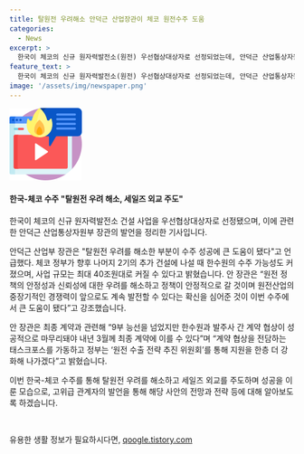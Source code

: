 ```yaml
---
title: 탈원전 우려해소 안덕근 산업장관이 체코 원전수주 도움
categories:
  - News
excerpt: >
  한국이 체코의 신규 원자력발전소(원전) 우선협상대상자로 선정되었는데, 안덕근 산업통상자원부 장관은 이를 탈원전 우려를 해소한 결과로 설명했다. 한국이 수주에 성공한 것은 대통령의 세일즈 외교 덕분이라고 강조했으며, 체코 정부가 추가 건설 시 한국의 수주 가능성도 고려 중이라고 전했다. 또한, 탈원전 우려를 해소하기 위해 정부는 2050 원전산업 로드맵을 수립하고 원전산업 지원 특별법을 제정할 계획이다. 최종 계약을 위해 태스크포스(TF)를 가동하고, 원전 수출 전략을 더욱 강화할 예정이라고 밝혔다.
feature_text: >
  한국이 체코의 신규 원자력발전소(원전) 우선협상대상자로 선정되었는데, 안덕근 산업통상자원부 장관은 이를 탈원전 우려를 해소한 결과로 설명했다. 한국이 수주에 성공한 것은 대통령의 세일즈 외교 덕분이라고 강조했으며, 체코 정부가 추가 건설 시 한국의 수주 가능성도 고려 중이라고 전했다. 또한, 탈원전 우려를 해소하기 위해 정부는 2050 원전산업 로드맵을 수립하고 원전산업 지원 특별법을 제정할 계획이다. 최종 계약을 위해 태스크포스(TF)를 가동하고, 원전 수출 전략을 더욱 강화할 예정이라고 밝혔다.
image: '/assets/img/newspaper.png'
---
```


<p><img src="/assets/img/news.png" alt="rentncar 속보" /></p>

<h4>한국-체코 수주 "탈원전 우려 해소, 세일즈 외교 주도"</h4>

<p>한국이 체코의 신규 원자력발전소 건설 사업을 우선협상대상자로 선정됐으며, 이에 관련한 안덕근 산업통상자원부 장관의 발언을 정리한 기사입니다.</p>

<p>안덕근 산업부 장관은 "탈원전 우려를 해소한 부분이 수주 성공에 큰 도움이 됐다"고 언급했다. 체코 정부가 향후 나머지 2기의 추가 건설에 나설 때 한수원의 수주 가능성도 커졌으며, 사업 규모는 최대 40조원대로 커질 수 있다고 밝혔습니다. 안 장관은 “원전 정책의 안정성과 신뢰성에 대한 우려를 해소하고 정책이 안정적으로 갈 것이며 원전산업의 중장기적인 경쟁력이 앞으로도 계속 발전할 수 있다는 확신을 심어준 것이 이번 수주에서 큰 도움이 됐다”고 강조했습니다.</p>

<p>안 장관은 최종 계약과 관련해 “9부 능선을 넘었지만 한수원과 발주사 간 계약 협상이 성공적으로 마무리돼야 내년 3월께 최종 계약에 이를 수 있다”며 “계약 협상을 전담하는 태스크포스를 가동하고 정부는 ‘원전 수출 전략 추진 위원회’를 통해 지원을 한층 더 강화해 나가겠다”고 밝혔습니다.</p>

<p>이번 한국-체코 수주를 통해 탈원전 우려를 해소하고 세일즈 외교를 주도하며 성공을 이룬 모습으로, 고위급 관계자의 발언을 통해 해당 사안의 전망과 전략 등에 대해 알아보도록 하겠습니다. </p>

<p data-ke-size="size16">&nbsp;</p>
유용한 생활 정보가 필요하시다면, <a href="https://qoogle.tistory.com" rel="dofollow">qoogle.tistory.com</a>


